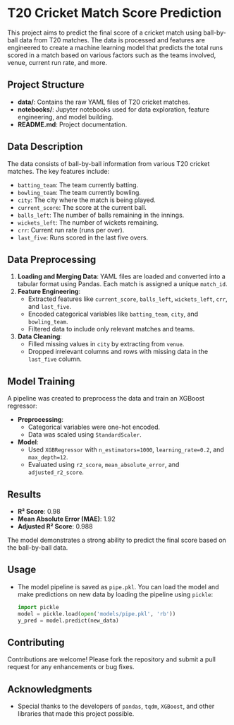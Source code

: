 
# T20 Cricket Match Score Prediction

This project aims to predict the final score of a cricket match using ball-by-ball data from T20 matches. The data is processed and features are engineered to create a machine learning model that predicts the total runs scored in a match based on various factors such as the teams involved, venue, current run rate, and more.

## Project Structure

- **data/**: Contains the raw YAML files of T20 cricket matches.
- **notebooks/**: Jupyter notebooks used for data exploration, feature engineering, and model building.
- **README.md**: Project documentation.

## Data Description

The data consists of ball-by-ball information from various T20 cricket matches. The key features include:

- `batting_team`: The team currently batting.
- `bowling_team`: The team currently bowling.
- `city`: The city where the match is being played.
- `current_score`: The score at the current ball.
- `balls_left`: The number of balls remaining in the innings.
- `wickets_left`: The number of wickets remaining.
- `crr`: Current run rate (runs per over).
- `last_five`: Runs scored in the last five overs.

## Data Preprocessing

1. **Loading and Merging Data**: YAML files are loaded and converted into a tabular format using Pandas. Each match is assigned a unique `match_id`.
2. **Feature Engineering**:
   - Extracted features like `current_score`, `balls_left`, `wickets_left`, `crr`, and `last_five`.
   - Encoded categorical variables like `batting_team`, `city`, and `bowling_team`.
   - Filtered data to include only relevant matches and teams.
3. **Data Cleaning**:
   - Filled missing values in `city` by extracting from `venue`.
   - Dropped irrelevant columns and rows with missing data in the `last_five` column.

## Model Training

A pipeline was created to preprocess the data and train an XGBoost regressor:

- **Preprocessing**:
  - Categorical variables were one-hot encoded.
  - Data was scaled using `StandardScaler`.
- **Model**:
  - Used `XGBRegressor` with `n_estimators=1000`, `learning_rate=0.2`, and `max_depth=12`.
  - Evaluated using `r2_score`, `mean_absolute_error`, and `adjusted_r2_score`.

## Results

- **R² Score**: 0.98
- **Mean Absolute Error (MAE)**: 1.92
- **Adjusted R² Score**: 0.988

The model demonstrates a strong ability to predict the final score based on the ball-by-ball data.

## Usage

- The model pipeline is saved as `pipe.pkl`. You can load the model and make predictions on new data by loading the pipeline using `pickle`:

   ```python
   import pickle
   model = pickle.load(open('models/pipe.pkl', 'rb'))
   y_pred = model.predict(new_data)
   ```

## Contributing

Contributions are welcome! Please fork the repository and submit a pull request for any enhancements or bug fixes.

## Acknowledgments

- Special thanks to the developers of `pandas`, `tqdm`, `XGBoost`, and other libraries that made this project possible.

